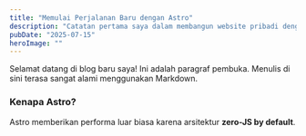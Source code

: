 ```yaml
---
title: "Memulai Perjalanan Baru dengan Astro"
description: "Catatan pertama saya dalam membangun website pribadi dengan Astro, React, dan Tailwind CSS."
pubDate: "2025-07-15"
heroImage: ""
---
```


Selamat datang di blog baru saya! Ini adalah paragraf pembuka. Menulis di sini terasa sangat alami menggunakan Markdown.

### Kenapa Astro?
Astro memberikan performa luar biasa karena arsitektur **zero-JS by default**.